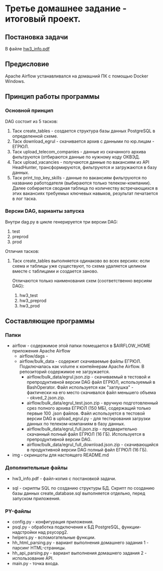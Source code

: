# Третье домашнее задание - итоговый проект.
## Постановка задачи
В файле [hw3_info.pdf](https://github.com/borodatsik/middle-python-edu/blob/main/03_etl_airflow/hw3_info.pdf)

## Предисловие
Apache Airflow устанавливался на домашний ПК с помощью Docker Windows.

## Принцип работы программы
### Основной принцип
DAG состоит из 5 тасков:
1. Таск create_tables - cоздается структура базы данных PostgreSQL в определенной схеме.
1. Таск download_egrul - скачивается архив с данными по юр.лицам - ЕГРЮЛ.
1. Таск upload_telecom_companies - данные из скачанного архива фильтруются (отбираются данные по нужному коду ОКВЭД.
1. Таск upload_vacancies - получаются данные по вакансиям из API HeadHunter, трансформируются, фильтруются и загружаются в базу данных.
1. Таск print_top_key_skills - данные по вакансиям фильтруются по названию работодателя (выбираются только телеком-компании). Далее собирается сводная таблица по количеству встречающихся в этих вакансиях требуемых ключевых навыков, результат печатается в лог таска.
### Версии DAG, варианты запуска
Внутри dag.py в цикле генерируется три версии DAG:
1. test
1. preprod
1. prod

Отличия тасков:
1. Таск create_tables выполняется одинаково во всех версиях: если схема и таблицы уже существуют, то схема удаляется целиком вместе с таблицами и создается заново.

	Отличаются только наименования схем (соответственно версиям DAG):
	1. hw3_test
	1. hw3_preprod
	1. hw3_prod

## Составляющие программы
### Папки
* airflow - содержимое этой папки помещается в $AIRFLOW_HOME приложения Apache Airflow
	* airflow/dags - 
	* airflow/bulk_data - содержит скачиваемые файлы ЕГРЮЛ. Подключалась как volume к контейнерам Apache Airflow.
	В репозиторий содержимое не загружается.
		* airflow/bulk_data/egrul.json.zip - скачиваемый в тестовой и препродуктивной версии DAG файл ЕГРЮЛ, используемый в BashOperator.
		Файл используется как "заглушка" - фактически на его место скачивался файл меньшего объема - okved_2.json.zip.
		* airflow/bulk_data/egrul_test.json.zip - вручную подготовленный срез полного архива ЕГРЮЛ (150 МБ), содержащий только первые 100 .json файлов.
		Файл используется в тестовой версии DAG в upload_egrul.py - для тестирования загрузки данных по телеком-компаниям в базу данных.
		* airflow/bulk_data/egrul_full.json.zip - предварительно скачанный полный файл ЕГРЮЛ (16 ГБ). Используется в препродуктивной версии DAG.
		* airflow/bulk_data/egrul_full_download.json.zip - скачивающийся в продуктивной версии DAG полный файл ЕГРЮЛ (16 ГБ).
* img - скриншоты для настоящего README.md
### Дополнительные файлы
* hw3_info.pdf - файл-копия с постановкой задачи.








* sql - скрипты SQL по созданию структуры БД.
	Скрипт по созданию базы данных create_database.sql выполняется отдельно, перед запуском приложения.

### PY-файлы
* config.py - конфигурация приложения.
* psql.py - обработка подключения к БД PostgreSQL, функции-надстройки над psycopg2.
* helpers.py - вспомогательные функции.
* hh_html_parsing.py - вариант выполнения домашнего задания 1 - парсинг HTML-страницы.
* hh_api_parsing.py - вариант выполнения домашнего задания 2 - использование API.
* main.py - точка входа.
